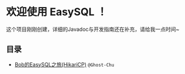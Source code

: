 # 欢迎使用 EasySQL ！

这个项目刚刚创建，详细的Javadoc与开发指南还在补充，请给我一点时间~


## 目录

- [Bob的EasySQL之旅(HikariCP)](USAGE-HIKARI.md) `@Ghost-Chu`